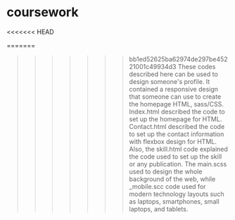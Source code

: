 # coursework
<<<<<<< HEAD

=======
>>>>>>> bb1ed52625ba62974de297be45221001c49934d3
These codes described here can be used to design someone's profile. It contained a responsive design that someone can use to create the homepage HTML, sass/CSS. Index.html described the code to set up the homepage for HTML. Contact.html described the code to set up the contact information with flexbox design for HTML. Also, the skill.html code explained the code used to set up the skill or any publication. The main.scss used to design the whole background of the web, while \_mobile.scc code used for modern technology layouts such as laptops, smartphones, small laptops, and tablets.
